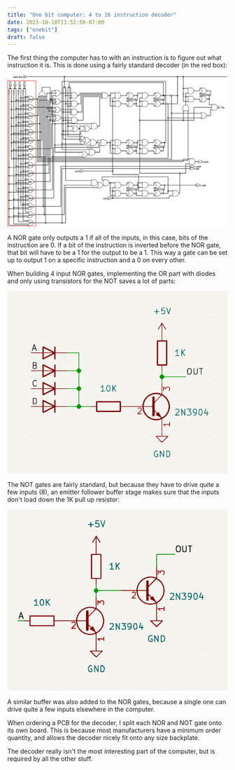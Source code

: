 ```yaml
---
title: "One bit computer: 4 to 16 instruction decoder"
date: 2023-10-10T11:52:50-07:00
tags: ["onebit"]
draft: false
---
```


The first thing the computer has to with an instruction is to figure out what instruction it is.
This is done using a fairly standard decoder (in the red box):

![The location of the instruction decoder in the CPU](here.svg)

A NOR gate only outputs a 1 if all of the inputs, in this case, bits of the instruction are 0.
If a bit of the instruction is inverted before the NOR gate, that bit will have to be a 1 for the output to be a 1.
This way a gate can be set up to output 1 on a specific instruction and a 0 on every other.

When building 4 input NOR gates, implementing the OR part with diodes and only using transistors for the NOT saves a lot of parts:

![A diode transistor logic based NOR gate](NOR.png) 

The NOT gates are fairly standard, but because they have to drive quite a few inputs (8), an emitter follower buffer stage makes sure that the inputs don't load down the 1K pull up resistor:

![A buffered NOT gate](NOT.png)

A similar buffer was also added to the NOR gates, because a single one can drive quite a few inputs elsewhere in the computer.

When ordering a PCB for the decoder, I split each NOR and NOT gate onto its own board.
This is because most manufacturers have a minimum order quantity, and allows the decoder nicely fit onto any size backplate.

The decoder really isn't the most interesting part of the computer, but is required by all the other stuff.

